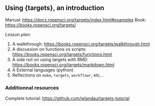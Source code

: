 ## Using {targets}, an introduction

Manual: https://docs.ropensci.org/targets/index.html#examples
Book: https://books.ropensci.org/targets/

_Lesson plan:_

1. A walkthrough: https://books.ropensci.org/targets/walkthrough.html
2. A discussion on functions vs scripts: https://books.ropensci.org/targets/functions.html
3. A side not on using targets with RMD: https://books.ropensci.org/targets/markdown.html
4. A External languages (python)
5. Reflections on `make`, `targets`, `workflowr`, etc...

### Additionnal resources

Complete tutorial: https://github.com/wlandau/targets-tutorial
